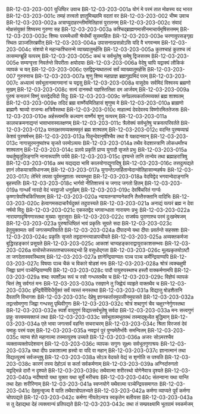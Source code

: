BR-12-03-203-001  युधिष्ठिर उवाच
BR-12-03-203-001a योगं मे परमं तात मोक्षस्य वद भारत
BR-12-03-203-001c तमहं तत्त्वतो ज्ञातुमिच्छामि वदतां वर
BR-12-03-203-002  भीष्म उवाच
BR-12-03-203-002a अत्राप्युदाहरन्तीममितिहासं पुरातनम्
BR-12-03-203-002c संवादं मोक्षसंयुक्तं शिष्यस्य गुरुणा सह
BR-12-03-203-003a कश्चिद्ब्राह्मणमासीनमाचार्यमृषिसत्तमम्
BR-12-03-203-003c शिष्यः परममेधावी श्रेयोर्थी सुसमाहितः
BR-12-03-203-003e चरणावुपसङ्गृह्य स्थितः प्राञ्जलिरब्रवीत्
BR-12-03-203-004a उपासनात्प्रसन्नोऽसि यदि वै भगवन्मम
BR-12-03-203-004c संशयो मे महान्कश्चित्तन्मे व्याख्यातुमर्हसि
BR-12-03-203-005a कुतश्चाहं कुतश्च त्वं तत्सम्यग्ब्रूहि यत्परम्
BR-12-03-203-005c कथं च सर्वभूतेषु समेषु द्विजसत्तम
BR-12-03-203-005e सम्यग्वृत्ता निवर्तन्ते विपरीताः क्षयोदयाः
BR-12-03-203-006a वेदेषु चापि यद्वाक्यं लौकिकं व्यापकं च यत्
BR-12-03-203-006c एतद्विद्वन्यथातत्त्वं सर्वं व्याख्यातुमर्हसि
BR-12-03-203-007  गुरुरुवाच
BR-12-03-203-007a शृणु शिष्य महाप्राज्ञ ब्रह्मगुह्यमिदं परम्
BR-12-03-203-007c अध्यात्मं सर्वभूतानामागमानां च यद्वसु
BR-12-03-203-008a वासुदेवः सर्वमिदं विश्वस्य ब्रह्मणो मुखम्
BR-12-03-203-008c सत्यं दानमथो यज्ञस्तितिक्षा दम आर्जवम्
BR-12-03-203-009a पुरुषं सनातनं विष्णुं यत्तद्वेदविदो विदुः
BR-12-03-203-009c सर्गप्रलयकर्तारमव्यक्तं ब्रह्म शाश्वतम्
BR-12-03-203-009e तदिदं ब्रह्म वार्ष्णेयमितिहासं शृणुष्व मे
BR-12-03-203-010a ब्राह्मणो ब्राह्मणैः श्राव्यो राजन्यः क्षत्रियैस्तथा
BR-12-03-203-010c माहात्म्यं देवदेवस्य विष्णोरमिततेजसः
BR-12-03-203-010e अर्हस्त्वमसि कल्याण वार्ष्णेयं शृणु यत्परम्
BR-12-03-203-011a कालचक्रमनाद्यन्तं भावाभावस्वलक्षणम्
BR-12-03-203-011c त्रैलोक्यं सर्वभूतेषु चक्रवत्परिवर्तते
BR-12-03-203-012a यत्तदक्षरमव्यक्तममृतं ब्रह्म शाश्वतम्
BR-12-03-203-012c वदन्ति पुरुषव्याघ्रं केशवं पुरुषर्षभम्
BR-12-03-203-013a पितॄन्देवानृषींश्चैव तथा वै यक्षदानवान्
BR-12-03-203-013c नागासुरमनुष्यांश्च सृजते परमोऽव्ययः
BR-12-03-203-014a तथैव वेदशास्त्राणि लोकधर्मांश्च शाश्वतान्
BR-12-03-203-014c प्रलये प्रकृतिं प्राप्य युगादौ सृजते प्रभुः
BR-12-03-203-015a यथर्तुष्वृतुलिङ्गानि नानारूपाणि पर्यये
BR-12-03-203-015c दृश्यन्ते तानि तान्येव तथा ब्रह्माहरात्रिषु
BR-12-03-203-016a अथ यद्यद्यदा भावि कालयोगाद्युगादिषु
BR-12-03-203-016c तत्तदुत्पद्यते ज्ञानं लोकयात्राविधानजम्
BR-12-03-203-017a युगान्तेऽन्तर्हितान्वेदान्सेतिहासान्महर्षयः
BR-12-03-203-017c लेभिरे तपसा पूर्वमनुज्ञाताः स्वयम्भुवा
BR-12-03-203-018a वेदविद्वेद भगवान्वेदाङ्गानि बृहस्पतिः
BR-12-03-203-018c भार्गवो नीतिशास्त्रं च जगाद जगतो हितम्
BR-12-03-203-019a गान्धर्वं नारदो वेदं भरद्वाजो धनुर्ग्रहम्
BR-12-03-203-019c देवर्षिचरितं गार्ग्यः कृष्णात्रेयश्चिकित्सितम्
BR-12-03-203-020a न्यायतन्त्राण्यनेकानि तैस्तैरुक्तानि वादिभिः
BR-12-03-203-020c हेत्वागमसदाचारैर्यदुक्तं तदुपास्यते
BR-12-03-203-021a अनाद्यं यत्परं ब्रह्म न देवा नर्षयो विदुः
BR-12-03-203-021c एकस्तद्वेद भगवान्धाता नारायणः प्रभुः
BR-12-03-203-022a नारायणादृषिगणास्तथा मुख्याः सुरासुराः
BR-12-03-203-022c राजर्षयः पुराणाश्च परमं दुःखभेषजम्
BR-12-03-203-023a पुरुषाधिष्ठितं भावं प्रकृतिः सूयते सदा
BR-12-03-203-023c हेतुयुक्तमतः सर्वं जगत्सम्परिवर्तते
BR-12-03-203-024a दीपादन्ये यथा दीपाः प्रवर्तन्ते सहस्रशः
BR-12-03-203-024c प्रकृतिः सृजते तद्वदानन्त्यान्नापचीयते
BR-12-03-203-025a अव्यक्तकर्मजा बुद्धिरहङ्कारं प्रसूयते
BR-12-03-203-025c आकाशं चाप्यहङ्काराद्वायुराकाशसम्भवः
BR-12-03-203-026a वायोस्तेजस्ततश्चापस्त्वद्भ्यो हि वसुधोद्गता
BR-12-03-203-026c मूलप्रकृतयोऽष्टौ ता जगदेतास्ववस्थितम्
BR-12-03-203-027a ज्ञानेन्द्रियाण्यतः पञ्च पञ्च कर्मेन्द्रियाण्यपि
BR-12-03-203-027c विषयाः पञ्च चैकं च विकारे षोडशं मनः
BR-12-03-203-028a श्रोत्रं त्वक्चक्षुषी जिह्वा घ्राणं पञ्चेन्द्रियाण्यपि
BR-12-03-203-028c पादौ पायुरुपस्थश्च हस्तौ वाक्कर्मणामपि
BR-12-03-203-029a शब्दः स्पर्शोऽथ रूपं च रसो गन्धस्तथैव च
BR-12-03-203-029c विज्ञेयं व्यापकं चित्तं तेषु सर्वगतं मनः
BR-12-03-203-030a रसज्ञाने तु जिह्वेयं व्याहृते वाक्तथैव च
BR-12-03-203-030c इन्द्रियैर्विविधैर्युक्तं सर्वं व्यस्तं मनस्तथा
BR-12-03-203-031a विद्यात्तु षोडशैतानि दैवतानि विभागशः
BR-12-03-203-031c देहेषु ज्ञानकर्तारमुपासीनमुपासते
BR-12-03-203-032a तद्वत्सोमगुणा जिह्वा गन्धस्तु पृथिवीगुणः
BR-12-03-203-032c श्रोत्रं शब्दगुणं चैव चक्षुरग्नेर्गुणस्तथा
BR-12-03-203-032e स्पर्शं वायुगुणं विद्यात्सर्वभूतेषु सर्वदा
BR-12-03-203-033a मनः सत्त्वगुणं प्राहुः सत्त्वमव्यक्तजं तथा
BR-12-03-203-033c सर्वभूतात्मभूतस्थं तस्माद्बुध्येत बुद्धिमान्
BR-12-03-203-034a एते भावा जगत्सर्वं वहन्ति सचराचरम्
BR-12-03-203-034c श्रिता विरजसं देवं यमाहुः परमं पदम्
BR-12-03-203-035a नवद्वारं पुरं पुण्यमेतैर्भावैः समन्वितम्
BR-12-03-203-035c व्याप्य शेते महानात्मा तस्मात्पुरुष उच्यते
BR-12-03-203-036a अजरः सोऽमरश्चैव व्यक्ताव्यक्तोपदेशवान्
BR-12-03-203-036c व्यापकः सगुणः सूक्ष्मः सर्वभूतगुणाश्रयः
BR-12-03-203-037a यथा दीपः प्रकाशात्मा ह्रस्वो वा यदि वा महान्
BR-12-03-203-037c ज्ञानात्मानं तथा विद्यात्पुरुषं सर्वजन्तुषु
BR-12-03-203-038a सोऽत्र वेदयते वेद्यं स शृणोति स पश्यति
BR-12-03-203-038c कारणं तस्य देहोऽयं स कर्ता सर्वकर्मणाम्
BR-12-03-203-039a अग्निर्दारुगतो यद्वद्भिन्ने दारौ न दृश्यते
BR-12-03-203-039c तथैवात्मा शरीरस्थो योगेनैवात्र दृश्यते
BR-12-03-203-040a नदीष्वापो यथा युक्ता यथा सूर्ये मरीचयः
BR-12-03-203-040c संतन्वाना यथा यान्ति तथा देहाः शरीरिणाम्
BR-12-03-203-041a स्वप्नयोगे यथैवात्मा पञ्चेन्द्रियसमागतः
BR-12-03-203-041c देहमुत्सृज्य वै याति तथैवात्रोपलभ्यते
BR-12-03-203-042a कर्मणा व्याप्यते पूर्वं कर्मणा चोपपद्यते
BR-12-03-203-042c कर्मणा नीयतेऽन्यत्र स्वकृतेन बलीयसा
BR-12-03-203-043a स तु देहाद्यथा देहं त्यक्त्वान्यं प्रतिपद्यते
BR-12-03-203-043c तथा तं सम्प्रवक्ष्यामि भूतग्रामं स्वकर्मजम्
